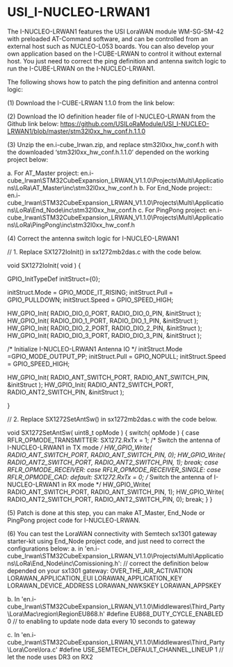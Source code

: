 # USI_I-NUCLEO-LRWAN1

The I-NUCLEO-LRWAN1 features the USI LoraWAN module WM-SG-SM-42 with preloaded AT-Command software, and can be controlled from an external host such as NUCLEO-L053 boards. You can also develop your own application based on the I-CUBE-LRWAN to control it without external host.
You just need to correct the ping definition and antenna switch logic to run the I-CUBE-LRWAN on the I-NUCLEO-LRWAN1. 

The following shows how to patch the ping definition and antenna control logic:

(1)	Download the I-CUBE-LRWAN 1.1.0 from the link below:

(2)	Download the IO definition header file of I-NUCLEO-LRWAN from the Github link below:
  https://github.com/USILoRaModule/USI_I-NUCLEO-LRWAN1/blob/master/stm32l0xx_hw_conf.h.1.1.0

(3)	Unzip the en.i-cube_lrwan.zip, and replace stm32l0xx_hw_conf.h with the downloaded ‘stm32l0xx_hw_conf.h.1.1.0’ depended on the working project below:

  a.	For AT_Master project:
  en.i-cube_lrwan\STM32CubeExpansion_LRWAN_V1.1.0\Projects\Multi\Applications\LoRa\AT_Master\inc\stm32l0xx_hw_conf.h
  b.	For End_Node project::
  en.i-cube_lrwan\STM32CubeExpansion_LRWAN_V1.1.0\Projects\Multi\Applications\LoRa\End_Node\inc\stm32l0xx_hw_conf.h
  c.	For PingPong project:
  en.i-cube_lrwan\STM32CubeExpansion_LRWAN_V1.1.0\Projects\Multi\Applications\LoRa\PingPong\inc\stm32l0xx_hw_conf.h

(4)	Correct the antenna switch logic for I-NUCLEO-LRWAN1

// 1. Replace SX1272IoInit() in sx1272mb2das.c with the code below.

void SX1272IoInit( void )
{

  GPIO_InitTypeDef initStruct={0};
  
    
  initStruct.Mode = GPIO_MODE_IT_RISING;
  initStruct.Pull = GPIO_PULLDOWN;
  initStruct.Speed = GPIO_SPEED_HIGH;
  

  HW_GPIO_Init( RADIO_DIO_0_PORT, RADIO_DIO_0_PIN, &initStruct );
  HW_GPIO_Init( RADIO_DIO_1_PORT, RADIO_DIO_1_PIN, &initStruct );
  HW_GPIO_Init( RADIO_DIO_2_PORT, RADIO_DIO_2_PIN, &initStruct );
  HW_GPIO_Init( RADIO_DIO_3_PORT, RADIO_DIO_3_PIN, &initStruct );
  
	
  /* Initialize I-NUCLEO-LRWAN1 Antenna IO */
  initStruct.Mode =GPIO_MODE_OUTPUT_PP;
  initStruct.Pull = GPIO_NOPULL; 
  initStruct.Speed = GPIO_SPEED_HIGH;
  
  
  HW_GPIO_Init( RADIO_ANT_SWITCH_PORT, RADIO_ANT_SWITCH_PIN, &initStruct  ); 
  HW_GPIO_Init( RADIO_ANT2_SWITCH_PORT, RADIO_ANT2_SWITCH_PIN, &initStruct  ); 


}



// 2. Replace SX1272SetAntSw() in sx1272mb2das.c with the code below.

void SX1272SetAntSw( uint8_t opMode )
{
    switch( opMode )
    {
    case RFLR_OPMODE_TRANSMITTER:
	SX1272.RxTx = 1;
        /* Switch the antenna of I-NUCLEO-LRWAN1 in TX mode */
        HW_GPIO_Write( RADIO_ANT_SWITCH_PORT, RADIO_ANT_SWITCH_PIN, 0);
        HW_GPIO_Write( RADIO_ANT2_SWITCH_PORT, RADIO_ANT2_SWITCH_PIN, 1);
        break;
    case RFLR_OPMODE_RECEIVER:
    case RFLR_OPMODE_RECEIVER_SINGLE:
    case RFLR_OPMODE_CAD:
    default:
        SX1272.RxTx = 0;
        /* Switch the antenna of I-NUCLEO-LRWAN1 in RX mode */
        HW_GPIO_Write( RADIO_ANT_SWITCH_PORT, RADIO_ANT_SWITCH_PIN, 1);
        HW_GPIO_Write( RADIO_ANT2_SWITCH_PORT, RADIO_ANT2_SWITCH_PIN, 0);
        break;
    }
}

(5)	Patch is done at this step, you can make AT_Master, End_Node or PingPong project code for I-NUCLEO-LRWAN.

(6)	You can test the LoraWAN connectivity with Semtech sx1301 gateway starter-kit using End_Node project code, and just need to correct the configurations below:
  a.	in 'en.i-cube_lrwan\STM32CubeExpansion_LRWAN_V1.1.0\Projects\Multi\Applications\LoRa\End_Node\inc\Comissioning.h':
  // correct the definition below depended on your sx1301 gateway:
  OVER_THE_AIR_ACTIVATION
  LORAWAN_APPLICATION_EUI
  LORAWAN_APPLICATION_KEY
  LORAWAN_DEVICE_ADDRESS
  LORAWAN_NWKSKEY
  LORAWAN_APPSKEY
  
  
  b.	In 'en.i-cube_lrwan\STM32CubeExpansion_LRWAN_V1.1.0\Middlewares\Third_Party\Lora\Mac\region\RegionEU868.h'
  #define EU868_DUTY_CYCLE_ENABLED 0  // to enabling to update node data every 10 seconds to gateway
  
  c.	In 'en.i-cube_lrwan\STM32CubeExpansion_LRWAN_V1.1.0\Middlewares\Third_Party\Lora\Core\lora.c'
  #define USE_SEMTECH_DEFAULT_CHANNEL_LINEUP  1   // let the node uses DR3 on RX2


